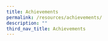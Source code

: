 ```yaml
---
title: Achievements
permalink: /resources/achievements/
description: ""
third_nav_title: Achievements
---
```

<!--td {border: 1px solid #cccccc;}br {mso-data-placement:same-cell;}-->

<table style="table-layout:fixed;font-size:10pt;font-family:Arial;width:0px;border-collapse:collapse;border:none" border="1" dir="ltr" cellpadding="0" cellspacing="0" xmlns="http://www.w3.org/1999/xhtml"><colgroup><col width="203"><col width="259"><col width="319"></colgroup><tbody><tr style="height:21px;"><td data-sheets-value="{&quot;1&quot;:2,&quot;2&quot;:&quot;Academic Achievements&quot;}" style="overflow:hidden;padding:2px 3px 2px 3px;vertical-align:bottom;font-size:11pt;font-weight:bold;wrap-strategy:4;white-space:normal;word-wrap:break-word;">Academic Achievements</td><td style="overflow:hidden;padding:2px 3px 2px 3px;vertical-align:bottom;"></td><td style="overflow:hidden;padding:2px 3px 2px 3px;vertical-align:bottom;"></td></tr><tr style="height:21px;"><td style="border-bottom:1px solid #000000;overflow:hidden;padding:2px 3px 2px 3px;vertical-align:bottom;"></td><td style="border-bottom:1px solid #000000;overflow:hidden;padding:2px 3px 2px 3px;vertical-align:bottom;"></td><td style="border-bottom:1px solid #000000;overflow:hidden;padding:2px 3px 2px 3px;vertical-align:bottom;"></td></tr><tr style="height:21px;"><td data-sheets-value="{&quot;1&quot;:2,&quot;2&quot;:&quot;Subject&quot;}" style="border-right:1px solid #000000;border-bottom:1px solid #000000;border-left:1px solid #000000;overflow:hidden;padding:2px 3px 2px 3px;vertical-align:middle;background-color:#cfe2f3;font-size:11pt;font-weight:bold;wrap-strategy:4;white-space:normal;word-wrap:break-word;">Subject</td><td data-sheets-value="{&quot;1&quot;:2,&quot;2&quot;:&quot;Competition &quot;}" style="border-right:1px solid #000000;border-bottom:1px solid #000000;overflow:hidden;padding:2px 3px 2px 3px;vertical-align:middle;background-color:#cfe2f3;font-size:11pt;font-weight:bold;wrap-strategy:4;white-space:normal;word-wrap:break-word;">Competition</td><td data-sheets-value="{&quot;1&quot;:2,&quot;2&quot;:&quot;Award &quot;}" style="border-right:1px solid #000000;border-bottom:1px solid #000000;overflow:hidden;padding:2px 3px 2px 3px;vertical-align:middle;background-color:#cfe2f3;font-size:11pt;font-weight:bold;wrap-strategy:4;white-space:normal;word-wrap:break-word;">Award</td></tr><tr style="height:21px;"><td data-sheets-value="{&quot;1&quot;:2,&quot;2&quot;:&quot;English Language&quot;}" colspan="1" rowspan="6" style="border-right:1px solid #000000;border-bottom:1px solid #000000;border-left:1px solid #000000;overflow:hidden;padding:2px 3px 2px 3px;vertical-align:middle;font-size:11pt;wrap-strategy:4;white-space:normal;word-wrap:break-word;"><span><div style="max-height:126px">English Language</div></span></td><td data-sheets-value="{&quot;1&quot;:2,&quot;2&quot;:&quot;National Schools Literature Festival 2023)&quot;}" colspan="1" rowspan="3" style="border-right:1px solid #000000;border-bottom:1px solid #000000;overflow:hidden;padding:2px 3px 2px 3px;vertical-align:middle;font-size:11pt;wrap-strategy:4;white-space:normal;word-wrap:break-word;"><span><div style="max-height:63px">National Schools Literature Festival 2023)</div></span></td><td data-sheets-value="{&quot;1&quot;:2,&quot;2&quot;:&quot;Lower Secondary Book Trailer\r\nCommendation Award\r&quot;}" style="border-right:1px solid #000000;border-bottom:1px solid #000000;overflow:hidden;padding:2px 3px 2px 3px;vertical-align:middle;font-size:11pt;wrap-strategy:4;white-space:normal;word-wrap:break-word;">Lower Secondary Book Trailer<br>Commendation Award</td></tr><tr style="height:21px;"><td data-sheets-value="{&quot;1&quot;:2,&quot;2&quot;:&quot;Lower Secondary Choral Speaking\r\nCommendation Award\r&quot;}" style="border-right:1px solid #000000;border-bottom:1px solid #000000;overflow:hidden;padding:2px 3px 2px 3px;vertical-align:middle;font-size:11pt;wrap-strategy:4;white-space:normal;word-wrap:break-word;">Lower Secondary Choral Speaking<br>Commendation Award</td></tr><tr style="height:21px;"><td data-sheets-value="{&quot;1&quot;:2,&quot;2&quot;:&quot;Upper Secondary Unseen Debate Winners&quot;}" style="border-right:1px solid #000000;border-bottom:1px solid #000000;overflow:hidden;padding:2px 3px 2px 3px;vertical-align:middle;font-family:Arial;font-size:11pt;font-weight:normal;wrap-strategy:4;white-space:normal;word-wrap:break-word;">Upper Secondary Unseen Debate Winners</td></tr><tr style="height:21px;"><td data-sheets-value="{&quot;1&quot;:2,&quot;2&quot;:&quot;22nd Inter-school National Scrabble Championship 2023&quot;}" style="border-right:1px solid #000000;border-bottom:1px solid #000000;overflow:hidden;padding:2px 3px 2px 3px;vertical-align:middle;font-size:11pt;wrap-strategy:4;white-space:normal;word-wrap:break-word;">22nd Inter-school National Scrabble Championship 2023</td><td data-sheets-value="{&quot;1&quot;:2,&quot;2&quot;:&quot;Bowl Category ('C' Division'\nThird Placing &quot;}" style="border-right:1px solid #000000;border-bottom:1px solid #000000;overflow:hidden;padding:2px 3px 2px 3px;vertical-align:middle;font-family:Arial;font-size:11pt;font-weight:normal;wrap-strategy:4;white-space:normal;word-wrap:break-word;">Bowl Category ('C' Division'<br>Third Placing</td></tr><tr style="height:21px;"><td data-sheets-value="{&quot;1&quot;:2,&quot;2&quot;:&quot;17th World Children's Haiku Competition by JAL Foundation&quot;}" colspan="1" rowspan="2" style="border-right:1px solid #000000;border-bottom:1px solid #000000;overflow:hidden;padding:2px 3px 2px 3px;vertical-align:middle;font-size:11pt;wrap-strategy:4;white-space:normal;word-wrap:break-word;"><span><div style="max-height:42px">17th World Children's Haiku Competition by JAL Foundation</div></span></td><td data-sheets-value="{&quot;1&quot;:2,&quot;2&quot;:&quot;JAL Prize&quot;}" style="border-right:1px solid #000000;border-bottom:1px solid #000000;overflow:hidden;padding:2px 3px 2px 3px;vertical-align:middle;font-family:Arial;font-size:11pt;font-weight:normal;wrap-strategy:4;white-space:normal;word-wrap:break-word;">JAL Prize</td></tr><tr style="height:21px;"><td data-sheets-value="{&quot;1&quot;:2,&quot;2&quot;:&quot;Regional Manager Prize&quot;}" style="border-right:1px solid #000000;border-bottom:1px solid #000000;overflow:hidden;padding:2px 3px 2px 3px;vertical-align:middle;font-family:Arial;font-size:11pt;font-weight:normal;wrap-strategy:4;white-space:normal;word-wrap:break-word;">Regional Manager Prize</td></tr><tr style="height:21px;"><td data-sheets-value="{&quot;1&quot;:2,&quot;2&quot;:&quot;Mother Tongue Language (CL)&quot;}" colspan="1" rowspan="10" style="border-right:1px solid #000000;border-bottom:1px solid #000000;border-left:1px solid #000000;overflow:hidden;padding:2px 3px 2px 3px;vertical-align:middle;font-size:11pt;wrap-strategy:4;white-space:normal;word-wrap:break-word;"><span><div style="max-height:210px">Mother Tongue Language (CL)</div></span></td><td data-sheets-value="{&quot;1&quot;:2,&quot;2&quot;:&quot;Chinese Radio Drama Script Writing Competition 2023&quot;}" colspan="1" rowspan="4" style="border-right:1px solid #000000;border-bottom:1px solid #000000;overflow:hidden;padding:2px 3px 2px 3px;vertical-align:middle;font-size:11pt;wrap-strategy:4;white-space:normal;word-wrap:break-word;"><span><div style="max-height:84px">Chinese Radio Drama Script Writing Competition 2023</div></span></td><td data-sheets-value="{&quot;1&quot;:2,&quot;2&quot;:&quot;1st Placing &quot;}" style="border-right:1px solid #000000;border-bottom:1px solid #000000;overflow:hidden;padding:2px 3px 2px 3px;vertical-align:middle;font-size:11pt;wrap-strategy:4;white-space:normal;word-wrap:break-word;">1st Placing</td></tr><tr style="height:21px;"><td data-sheets-value="{&quot;1&quot;:2,&quot;2&quot;:&quot;Fresh News Category \nGold&quot;}" style="border-right:1px solid #000000;border-bottom:1px solid #000000;overflow:hidden;padding:2px 3px 2px 3px;vertical-align:middle;font-size:11pt;wrap-strategy:4;white-space:normal;word-wrap:break-word;">Fresh News Category<br>Gold</td></tr><tr style="height:21px;"><td data-sheets-value="{&quot;1&quot;:2,&quot;2&quot;:&quot;Retell News Category \nGold&quot;}" style="border-right:1px solid #000000;border-bottom:1px solid #000000;overflow:hidden;padding:2px 3px 2px 3px;vertical-align:middle;font-size:11pt;wrap-strategy:4;white-space:normal;word-wrap:break-word;">Retell News Category<br>Gold</td></tr><tr style="height:21px;"><td data-sheets-value="{&quot;1&quot;:2,&quot;2&quot;:&quot;Retell News Category \nBronze&quot;}" style="border-right:1px solid #000000;border-bottom:1px solid #000000;overflow:hidden;padding:2px 3px 2px 3px;vertical-align:middle;font-size:11pt;wrap-strategy:4;white-space:normal;word-wrap:break-word;">Retell News Category<br>Bronze</td></tr><tr style="height:21px;"><td data-sheets-value="{&quot;1&quot;:2,&quot;2&quot;:&quot;Young Reporter News Challenge 2023&quot;}" colspan="1" rowspan="2" style="border-right:1px solid #000000;border-bottom:1px solid #000000;overflow:hidden;padding:2px 3px 2px 3px;vertical-align:middle;font-size:11pt;wrap-strategy:4;white-space:normal;word-wrap:break-word;"><span><div style="max-height:42px">Young Reporter News Challenge 2023</div></span></td><td data-sheets-value="{&quot;1&quot;:2,&quot;2&quot;:&quot;News Bites 60 Category \nGold&quot;}" style="border-right:1px solid #000000;border-bottom:1px solid #000000;overflow:hidden;padding:2px 3px 2px 3px;vertical-align:middle;font-size:11pt;wrap-strategy:4;white-space:normal;word-wrap:break-word;">News Bites 60 Category<br>Gold</td></tr><tr style="height:21px;"><td data-sheets-value="{&quot;1&quot;:2,&quot;2&quot;:&quot;News Bites 60 Category \nCommendation&quot;}" style="border-right:1px solid #000000;border-bottom:1px solid #000000;overflow:hidden;padding:2px 3px 2px 3px;vertical-align:middle;font-size:11pt;wrap-strategy:4;white-space:normal;word-wrap:break-word;">News Bites 60 Category<br>Commendation</td></tr><tr style="height:21px;"><td data-sheets-value="{&quot;1&quot;:2,&quot;2&quot;:&quot;6th National Text Recital Competition&quot;}" colspan="1" rowspan="2" style="border-right:1px solid #000000;border-bottom:1px solid #000000;overflow:hidden;padding:2px 3px 2px 3px;vertical-align:middle;font-size:11pt;wrap-strategy:4;white-space:normal;word-wrap:break-word;"><span><div style="max-height:42px">6th National Text Recital Competition</div></span></td><td data-sheets-value="{&quot;1&quot;:2,&quot;2&quot;:&quot;Lower Secondary (Individual)\nGold (National First)&quot;}" style="border-right:1px solid #000000;border-bottom:1px solid #000000;overflow:hidden;padding:2px 3px 2px 3px;vertical-align:middle;font-size:11pt;wrap-strategy:4;white-space:normal;word-wrap:break-word;">Lower Secondary (Individual)<br>Gold (National First)</td></tr><tr style="height:21px;"><td data-sheets-value="{&quot;1&quot;:2,&quot;2&quot;:&quot;Upper Secondary (Individual)\nGold (National Top 5)&quot;}" style="border-right:1px solid #000000;border-bottom:1px solid #000000;overflow:hidden;padding:2px 3px 2px 3px;vertical-align:middle;font-size:11pt;wrap-strategy:4;white-space:normal;word-wrap:break-word;">Upper Secondary (Individual)<br>Gold (National Top 5)</td></tr><tr style="height:21px;"><td data-sheets-value="{&quot;1&quot;:2,&quot;2&quot;:&quot;Singapore 'Three ACTs of Goodness' \nArt Competition 2023&quot;}" style="border-right:1px solid #000000;border-bottom:1px solid #000000;overflow:hidden;padding:2px 3px 2px 3px;vertical-align:middle;font-size:11pt;wrap-strategy:4;white-space:normal;word-wrap:break-word;">Singapore 'Three ACTs of Goodness'<br>Art Competition 2023</td><td data-sheets-value="{&quot;1&quot;:2,&quot;2&quot;:&quot;Merit&quot;}" style="border-right:1px solid #000000;border-bottom:1px solid #000000;overflow:hidden;padding:2px 3px 2px 3px;vertical-align:middle;font-size:11pt;wrap-strategy:4;white-space:normal;word-wrap:break-word;">Merit</td></tr><tr style="height:21px;"><td data-sheets-value="{&quot;1&quot;:2,&quot;2&quot;:&quot;National Chinese Essay Writing Competition 2023&quot;}" style="border-right:1px solid #000000;border-bottom:1px solid #000000;overflow:hidden;padding:2px 3px 2px 3px;vertical-align:middle;font-size:11pt;wrap-strategy:4;white-space:normal;word-wrap:break-word;">National Chinese Essay Writing Competition 2023</td><td data-sheets-value="{&quot;1&quot;:2,&quot;2&quot;:&quot;Merit&quot;}" style="border-right:1px solid #000000;border-bottom:1px solid #000000;overflow:hidden;padding:2px 3px 2px 3px;vertical-align:middle;font-size:11pt;wrap-strategy:4;white-space:normal;word-wrap:break-word;">Merit</td></tr><tr style="height:21px;"><td data-sheets-value="{&quot;1&quot;:2,&quot;2&quot;:&quot;Mother Tongue Language (ML)&quot;}" colspan="1" rowspan="3" style="border-right:1px solid #000000;border-bottom:1px solid #000000;border-left:1px solid #000000;overflow:hidden;padding:2px 3px 2px 3px;vertical-align:middle;font-size:11pt;wrap-strategy:4;white-space:normal;word-wrap:break-word;"><span><div style="max-height:63px">Mother Tongue Language (ML)</div></span></td><td data-sheets-value="{&quot;1&quot;:2,&quot;2&quot;:&quot;Saya Boleh Mengarang 2023 Competition\r&quot;}" colspan="1" rowspan="3" style="border-right:1px solid #000000;border-bottom:1px solid #000000;overflow:hidden;padding:2px 3px 2px 3px;vertical-align:middle;font-size:11pt;wrap-strategy:4;white-space:normal;word-wrap:break-word;"><span><div style="max-height:63px">Saya Boleh Mengarang 2023 Competition</div></span></td><td data-sheets-value="{&quot;1&quot;:2,&quot;2&quot;:&quot;Gold&quot;}" style="border-right:1px solid #000000;border-bottom:1px solid #000000;overflow:hidden;padding:2px 3px 2px 3px;vertical-align:middle;font-size:11pt;wrap-strategy:4;white-space:normal;word-wrap:break-word;">Gold</td></tr><tr style="height:21px;"><td data-sheets-value="{&quot;1&quot;:2,&quot;2&quot;:&quot;Silver&quot;}" style="border-right:1px solid #000000;border-bottom:1px solid #000000;overflow:hidden;padding:2px 3px 2px 3px;vertical-align:middle;font-size:11pt;wrap-strategy:4;white-space:normal;word-wrap:break-word;">Silver</td></tr><tr style="height:21px;"><td data-sheets-value="{&quot;1&quot;:2,&quot;2&quot;:&quot;Bronze&quot;}" style="border-right:1px solid #000000;border-bottom:1px solid #000000;overflow:hidden;padding:2px 3px 2px 3px;vertical-align:middle;font-size:11pt;wrap-strategy:4;white-space:normal;word-wrap:break-word;">Bronze</td></tr><tr style="height:21px;"><td data-sheets-value="{&quot;1&quot;:2,&quot;2&quot;:&quot;Mother Tongue Language (TL)&quot;}" colspan="1" rowspan="5" style="border-right:1px solid #000000;border-bottom:1px solid #000000;border-left:1px solid #000000;overflow:hidden;padding:2px 3px 2px 3px;vertical-align:middle;font-size:11pt;wrap-strategy:4;white-space:normal;word-wrap:break-word;"><span><div style="max-height:105px">Mother Tongue Language (TL)</div></span></td><td data-sheets-value="{&quot;1&quot;:2,&quot;2&quot;:&quot;Naanum Oru Padaippaali Programme (NOP) 2023 : Budding Artists\r&quot;}" colspan="1" rowspan="2" style="border-right:1px solid #000000;border-bottom:1px solid #000000;overflow:hidden;padding:2px 3px 2px 3px;vertical-align:middle;font-size:11pt;wrap-strategy:4;white-space:normal;word-wrap:break-word;"><span><div style="max-height:42px">Naanum Oru Padaippaali Programme (NOP) 2023 : Budding Artists</div></span></td><td data-sheets-value="{&quot;1&quot;:2,&quot;2&quot;:&quot;Lower Secondary Level\nGold&quot;}" style="border-right:1px solid #000000;border-bottom:1px solid #000000;overflow:hidden;padding:2px 3px 2px 3px;vertical-align:middle;font-size:11pt;wrap-strategy:4;white-space:normal;word-wrap:break-word;">Lower Secondary Level<br>Gold</td></tr><tr style="height:21px;"><td data-sheets-value="{&quot;1&quot;:2,&quot;2&quot;:&quot;Upper Secondary Level\nGold&quot;}" style="border-right:1px solid #000000;border-bottom:1px solid #000000;overflow:hidden;padding:2px 3px 2px 3px;vertical-align:middle;font-size:11pt;wrap-strategy:4;white-space:normal;word-wrap:break-word;">Upper Secondary Level<br>Gold</td></tr><tr style="height:21px;"><td data-sheets-value="{&quot;1&quot;:2,&quot;2&quot;:&quot;Youth Azhagu Pattimandram 2023&quot;}" colspan="1" rowspan="3" style="border-right:1px solid #000000;border-bottom:1px solid #000000;overflow:hidden;padding:2px 3px 2px 3px;vertical-align:middle;font-size:11pt;wrap-strategy:4;white-space:normal;word-wrap:break-word;"><span><div style="max-height:63px">Youth Azhagu Pattimandram 2023</div></span></td><td data-sheets-value="{&quot;1&quot;:2,&quot;2&quot;:&quot;First Prize\r\nBest Speakers Award&quot;}" style="border-right:1px solid #000000;border-bottom:1px solid #000000;overflow:hidden;padding:2px 3px 2px 3px;vertical-align:middle;font-size:11pt;wrap-strategy:4;white-space:normal;word-wrap:break-word;">First Prize<br>Best Speakers Award</td></tr><tr style="height:21px;"><td data-sheets-value="{&quot;1&quot;:2,&quot;2&quot;:&quot;Third Prize&quot;}" style="border-right:1px solid #000000;border-bottom:1px solid #000000;overflow:hidden;padding:2px 3px 2px 3px;vertical-align:middle;font-size:11pt;wrap-strategy:4;white-space:normal;word-wrap:break-word;">Third Prize</td></tr><tr style="height:21px;"><td data-sheets-value="{&quot;1&quot;:2,&quot;2&quot;:&quot;AK Pattimandram Champion Shield&quot;}" style="border-right:1px solid #000000;border-bottom:1px solid #000000;overflow:hidden;padding:2px 3px 2px 3px;vertical-align:middle;font-size:11pt;wrap-strategy:4;white-space:normal;word-wrap:break-word;">AK Pattimandram Champion Shield</td></tr><tr style="height:21px;"><td data-sheets-value="{&quot;1&quot;:2,&quot;2&quot;:&quot;Mathematics&quot;}" colspan="1" rowspan="3" style="border-right:1px solid #000000;border-bottom:1px solid #000000;border-left:1px solid #000000;overflow:hidden;padding:2px 3px 2px 3px;vertical-align:middle;font-size:11pt;wrap-strategy:4;white-space:normal;word-wrap:break-word;"><span><div style="max-height:63px">Mathematics</div></span></td><td data-sheets-value="{&quot;1&quot;:2,&quot;2&quot;:&quot;Singapore Mathematical Olympiad (SMO) 2023&quot;}" colspan="1" rowspan="2" style="border-right:1px solid #000000;border-bottom:1px solid #000000;overflow:hidden;padding:2px 3px 2px 3px;vertical-align:middle;font-size:11pt;wrap-strategy:4;white-space:normal;word-wrap:break-word;"><span><div style="max-height:42px">Singapore Mathematical Olympiad (SMO) 2023</div></span></td><td data-sheets-value="{&quot;1&quot;:2,&quot;2&quot;:&quot;Bronze (1)\n&quot;}" style="border-right:1px solid #000000;border-bottom:1px solid #000000;overflow:hidden;padding:2px 3px 2px 3px;vertical-align:middle;font-size:11pt;wrap-strategy:4;white-space:normal;word-wrap:break-word;">Bronze (1)<br></td></tr><tr style="height:21px;"><td data-sheets-value="{&quot;1&quot;:2,&quot;2&quot;:&quot;Honourable Mention (8)&quot;}" style="border-right:1px solid #000000;border-bottom:1px solid #000000;overflow:hidden;padding:2px 3px 2px 3px;vertical-align:middle;font-size:11pt;wrap-strategy:4;white-space:normal;word-wrap:break-word;">Honourable Mention (8)</td></tr><tr style="height:21px;"><td data-sheets-value="{&quot;1&quot;:2,&quot;2&quot;:&quot;All Singapore Secondary Mathematics Competition for Normal Course&quot;}" style="border-right:1px solid #000000;border-bottom:1px solid #000000;overflow:hidden;padding:2px 3px 2px 3px;vertical-align:middle;font-size:11pt;wrap-strategy:4;white-space:normal;word-wrap:break-word;">All Singapore Secondary Mathematics Competition for Normal Course</td><td data-sheets-value="{&quot;1&quot;:2,&quot;2&quot;:&quot;First placing&quot;}" style="border-right:1px solid #000000;border-bottom:1px solid #000000;overflow:hidden;padding:2px 3px 2px 3px;vertical-align:middle;font-size:11pt;wrap-strategy:4;white-space:normal;word-wrap:break-word;">First placing</td></tr><tr style="height:21px;"><td data-sheets-value="{&quot;1&quot;:2,&quot;2&quot;:&quot;Science &quot;}" colspan="1" rowspan="12" style="border-right:1px solid #000000;border-bottom:1px solid #000000;border-left:1px solid #000000;overflow:hidden;padding:2px 3px 2px 3px;vertical-align:middle;font-size:11pt;wrap-strategy:4;white-space:normal;word-wrap:break-word;"><span><div style="max-height:252px">Science</div></span></td><td data-sheets-value="{&quot;1&quot;:2,&quot;2&quot;:&quot;Lower Secondary Science Elementz Competition&quot;}" style="border-right:1px solid #000000;border-bottom:1px solid #000000;overflow:hidden;padding:2px 3px 2px 3px;vertical-align:middle;font-size:11pt;wrap-strategy:4;white-space:normal;word-wrap:break-word;">Lower Secondary Science Elementz Competition</td><td data-sheets-value="{&quot;1&quot;:2,&quot;2&quot;:&quot;Bronze&quot;}" style="border-right:1px solid #000000;border-bottom:1px solid #000000;overflow:hidden;padding:2px 3px 2px 3px;vertical-align:middle;font-size:11pt;wrap-strategy:4;white-space:normal;word-wrap:break-word;">Bronze</td></tr><tr style="height:21px;"><td data-sheets-value="{&quot;1&quot;:2,&quot;2&quot;:&quot;Singapore Junior Physics Olympiad 2023&quot;}" colspan="1" rowspan="5" style="border-right:1px solid #000000;border-bottom:1px solid #000000;overflow:hidden;padding:2px 3px 2px 3px;vertical-align:middle;font-size:11pt;wrap-strategy:4;white-space:normal;word-wrap:break-word;"><span><div style="max-height:105px">Singapore Junior Physics Olympiad 2023</div></span></td><td data-sheets-value="{&quot;1&quot;:2,&quot;2&quot;:&quot;Silver (Individual) (1)&quot;}" style="border-right:1px solid #000000;border-bottom:1px solid #000000;overflow:hidden;padding:2px 3px 2px 3px;vertical-align:middle;font-size:11pt;wrap-strategy:4;white-space:normal;word-wrap:break-word;">Silver (Individual) (1)</td></tr><tr style="height:21px;"><td data-sheets-value="{&quot;1&quot;:2,&quot;2&quot;:&quot;Bronze (Individual) (5)&quot;}" style="border-right:1px solid #000000;border-bottom:1px solid #000000;overflow:hidden;padding:2px 3px 2px 3px;vertical-align:middle;font-size:11pt;wrap-strategy:4;white-space:normal;word-wrap:break-word;">Bronze (Individual) (5)</td></tr><tr style="height:21px;"><td data-sheets-value="{&quot;1&quot;:2,&quot;2&quot;:&quot;Honourable Mention (Individual) (4)&quot;}" style="border-right:1px solid #000000;border-bottom:1px solid #000000;overflow:hidden;padding:2px 3px 2px 3px;vertical-align:middle;font-size:11pt;wrap-strategy:4;white-space:normal;word-wrap:break-word;">Honourable Mention (Individual) (4)</td></tr><tr style="height:21px;"><td data-sheets-value="{&quot;1&quot;:2,&quot;2&quot;:&quot;Bronze (Team) &quot;}" style="border-right:1px solid #000000;border-bottom:1px solid #000000;overflow:hidden;padding:2px 3px 2px 3px;vertical-align:middle;font-size:11pt;wrap-strategy:4;white-space:normal;word-wrap:break-word;">Bronze (Team)</td></tr><tr style="height:21px;"><td data-sheets-value="{&quot;1&quot;:2,&quot;2&quot;:&quot;Honourable Mention (Team)&quot;}" style="border-right:1px solid #000000;border-bottom:1px solid #000000;overflow:hidden;padding:2px 3px 2px 3px;vertical-align:middle;font-size:11pt;wrap-strategy:4;white-space:normal;word-wrap:break-word;">Honourable Mention (Team)</td></tr><tr style="height:21px;"><td data-sheets-value="{&quot;1&quot;:2,&quot;2&quot;:&quot;Singapore Junior Chemistry Olympiad 2023&quot;}" style="border-right:1px solid #000000;border-bottom:1px solid #000000;overflow:hidden;padding:2px 3px 2px 3px;vertical-align:middle;font-size:11pt;wrap-strategy:4;white-space:normal;word-wrap:break-word;">Singapore Junior Chemistry Olympiad 2023</td><td data-sheets-value="{&quot;1&quot;:2,&quot;2&quot;:&quot;Merit (1)&quot;}" style="border-right:1px solid #000000;border-bottom:1px solid #000000;overflow:hidden;padding:2px 3px 2px 3px;vertical-align:middle;font-size:11pt;wrap-strategy:4;white-space:normal;word-wrap:break-word;">Merit (1)</td></tr><tr style="height:21px;"><td data-sheets-value="{&quot;1&quot;:2,&quot;2&quot;:&quot;Singapore Junior Biology Olympiad 2023&quot;}" style="border-right:1px solid #000000;border-bottom:1px solid #000000;overflow:hidden;padding:2px 3px 2px 3px;vertical-align:middle;font-size:11pt;wrap-strategy:4;white-space:normal;word-wrap:break-word;">Singapore Junior Biology Olympiad 2023</td><td data-sheets-value="{&quot;1&quot;:2,&quot;2&quot;:&quot;Honourable Mention (2)&quot;}" style="border-right:1px solid #000000;border-bottom:1px solid #000000;overflow:hidden;padding:2px 3px 2px 3px;vertical-align:middle;font-size:11pt;wrap-strategy:4;white-space:normal;word-wrap:break-word;">Honourable Mention (2)</td></tr><tr style="height:21px;"><td data-sheets-value="{&quot;1&quot;:2,&quot;2&quot;:&quot;Singapore Youth Science Fair 2023&quot;}" colspan="1" rowspan="2" style="border-right:1px solid #000000;border-bottom:1px solid #000000;overflow:hidden;padding:2px 3px 2px 3px;vertical-align:middle;font-size:11pt;wrap-strategy:4;white-space:normal;word-wrap:break-word;"><span><div style="max-height:42px">Singapore Youth Science Fair 2023</div></span></td><td data-sheets-value="{&quot;1&quot;:2,&quot;2&quot;:&quot;Accomplishment (1)&quot;}" style="border-right:1px solid #000000;border-bottom:1px solid #000000;overflow:hidden;padding:2px 3px 2px 3px;vertical-align:middle;font-size:11pt;wrap-strategy:4;white-space:normal;word-wrap:break-word;">Accomplishment (1)</td></tr><tr style="height:21px;"><td data-sheets-value="{&quot;1&quot;:2,&quot;2&quot;:&quot;Commendation (2)&quot;}" style="border-right:1px solid #000000;border-bottom:1px solid #000000;overflow:hidden;padding:2px 3px 2px 3px;vertical-align:middle;font-size:11pt;wrap-strategy:4;white-space:normal;word-wrap:break-word;">Commendation (2)</td></tr><tr style="height:21px;"><td data-sheets-value="{&quot;1&quot;:2,&quot;2&quot;:&quot;24th International Elementz Fair&quot;}" colspan="1" rowspan="2" style="border-right:1px solid #000000;border-bottom:1px solid #000000;overflow:hidden;padding:2px 3px 2px 3px;vertical-align:middle;font-size:11pt;wrap-strategy:4;white-space:normal;word-wrap:break-word;"><span><div style="max-height:42px">24th International Elementz Fair</div></span></td><td data-sheets-value="{&quot;1&quot;:2,&quot;2&quot;:&quot;Bronze (1)\n&quot;}" style="border-right:1px solid #000000;border-bottom:1px solid #000000;overflow:hidden;padding:2px 3px 2px 3px;vertical-align:middle;font-size:11pt;wrap-strategy:4;white-space:normal;word-wrap:break-word;">Bronze (1)<br></td></tr><tr style="height:21px;"><td data-sheets-value="{&quot;1&quot;:2,&quot;2&quot;:&quot;Commendation (2)&quot;}" style="border-right:1px solid #000000;border-bottom:1px solid #000000;overflow:hidden;padding:2px 3px 2px 3px;vertical-align:middle;font-size:11pt;wrap-strategy:4;white-space:normal;word-wrap:break-word;">Commendation (2)</td></tr><tr style="height:21px;"><td data-sheets-value="{&quot;1&quot;:2,&quot;2&quot;:&quot;Humanities&quot;}" colspan="1" rowspan="2" style="border-right:1px solid #000000;border-bottom:1px solid #000000;border-left:1px solid #000000;overflow:hidden;padding:2px 3px 2px 3px;vertical-align:middle;font-size:11pt;"><span><div style="max-height:42px">Humanities</div></span></td><td data-sheets-value="{&quot;1&quot;:2,&quot;2&quot;:&quot;NUS Geography Challenge 2023&quot;}" colspan="1" rowspan="2" style="border-right:1px solid #000000;border-bottom:1px solid #000000;overflow:hidden;padding:2px 3px 2px 3px;vertical-align:middle;font-size:11pt;"><span><div style="max-height:42px">NUS Geography Challenge 2023</div></span></td><td data-sheets-value="{&quot;1&quot;:2,&quot;2&quot;:&quot;Bronze&quot;}" style="border-right:1px solid #000000;border-bottom:1px solid #000000;overflow:hidden;padding:2px 3px 2px 3px;vertical-align:bottom;font-size:11pt;">Bronze</td></tr><tr style="height:21px;"><td data-sheets-value="{&quot;1&quot;:2,&quot;2&quot;:&quot;Silver&quot;}" style="border-right:1px solid #000000;border-bottom:1px solid #000000;overflow:hidden;padding:2px 3px 2px 3px;vertical-align:bottom;font-size:11pt;">Silver</td></tr><tr style="height:21px;"><td data-sheets-value="{&quot;1&quot;:2,&quot;2&quot;:&quot;ICT&quot;}" colspan="1" rowspan="2" style="border-right:1px solid #000000;border-bottom:1px solid #000000;border-left:1px solid #000000;overflow:hidden;padding:2px 3px 2px 3px;vertical-align:middle;"><span><div style="max-height:42px">ICT</div></span></td><td data-sheets-value="{&quot;1&quot;:2,&quot;2&quot;:&quot;Swift Explorers Singapore 2023 Showcase&quot;}" style="border-right:1px solid #000000;border-bottom:1px solid #000000;overflow:hidden;padding:2px 3px 2px 3px;vertical-align:bottom;font-size:11pt;wrap-strategy:4;white-space:normal;word-wrap:break-word;">Swift Explorers Singapore 2023 Showcase</td><td data-sheets-value="{&quot;1&quot;:2,&quot;2&quot;:&quot;National Finals Presenters @ Apple Store Orchard Road&quot;}" style="border-right:1px solid #000000;border-bottom:1px solid #000000;overflow:hidden;padding:2px 3px 2px 3px;vertical-align:bottom;font-size:11pt;wrap-strategy:4;white-space:normal;word-wrap:break-word;">National Finals Presenters @ Apple Store Orchard Road</td></tr><tr style="height:21px;"><td data-sheets-value="{&quot;1&quot;:2,&quot;2&quot;:&quot;National Digital Explorer 2023&quot;}" style="border-right:1px solid #000000;border-bottom:1px solid #000000;overflow:hidden;padding:2px 3px 2px 3px;vertical-align:bottom;font-size:11pt;">National Digital Explorer 2023</td><td data-sheets-value="{&quot;1&quot;:2,&quot;2&quot;:&quot;National Finals &quot;}" style="border-right:1px solid #000000;border-bottom:1px solid #000000;overflow:hidden;padding:2px 3px 2px 3px;vertical-align:bottom;font-size:11pt;">National Finals</td></tr></tbody></table>

<!--td {border: 1px solid #cccccc;}br {mso-data-placement:same-cell;}-->

<table style="table-layout:fixed;font-size:10pt;font-family:Arial;width:0px;border-collapse:collapse;border:none" border="1" dir="ltr" cellpadding="0" cellspacing="0" xmlns="http://www.w3.org/1999/xhtml"><colgroup><col width="228"><col width="170"><col width="226"></colgroup><tbody><tr style="height:21px;"><td data-sheets-value="{&quot;1&quot;:2,&quot;2&quot;:&quot;Co-Curricular Achievements&quot;}" colspan="2" rowspan="1" style="overflow:hidden;padding:2px 3px 2px 3px;vertical-align:bottom;font-size:11pt;font-weight:bold;wrap-strategy:4;white-space:normal;word-wrap:break-word;">Co-Curricular Achievements</td><td style="overflow:hidden;padding:2px 3px 2px 3px;vertical-align:bottom;"></td></tr><tr style="height:21px;"><td style="border-bottom:1px solid #000000;overflow:hidden;padding:2px 3px 2px 3px;vertical-align:bottom;"></td><td style="border-bottom:1px solid #000000;overflow:hidden;padding:2px 3px 2px 3px;vertical-align:bottom;"></td><td style="border-bottom:1px solid #000000;overflow:hidden;padding:2px 3px 2px 3px;vertical-align:bottom;"></td></tr><tr style="height:21px;"><td data-sheets-value="{&quot;1&quot;:2,&quot;2&quot;:&quot;Competition&quot;}" style="border-right:1px solid #000000;border-bottom:1px solid #000000;border-left:1px solid #000000;overflow:hidden;padding:2px 3px 2px 3px;vertical-align:bottom;background-color:#cfe2f3;font-size:11pt;font-weight:bold;wrap-strategy:4;white-space:normal;word-wrap:break-word;">Competition</td><td data-sheets-value="{&quot;1&quot;:2,&quot;2&quot;:&quot;Award&quot;}" style="border-right:1px solid #000000;border-bottom:1px solid #000000;overflow:hidden;padding:2px 3px 2px 3px;vertical-align:bottom;background-color:#cfe2f3;font-size:11pt;font-weight:bold;wrap-strategy:4;white-space:normal;word-wrap:break-word;">Award</td><td data-sheets-value="{&quot;1&quot;:2,&quot;2&quot;:&quot;CCA&quot;}" style="border-right:1px solid #000000;border-bottom:1px solid #000000;overflow:hidden;padding:2px 3px 2px 3px;vertical-align:bottom;background-color:#cfe2f3;font-size:11pt;font-weight:bold;wrap-strategy:4;white-space:normal;word-wrap:break-word;">CCA</td></tr><tr style="height:21px;"><td data-sheets-value="{&quot;1&quot;:2,&quot;2&quot;:&quot;Unit Recognition Award&quot;}" colspan="1" rowspan="5" style="border-right:1px solid #000000;border-bottom:1px solid #000000;border-left:1px solid #000000;overflow:hidden;padding:2px 3px 2px 3px;vertical-align:middle;font-size:11pt;wrap-strategy:4;white-space:normal;word-wrap:break-word;"><span><div style="max-height:105px">Unit Recognition Award</div></span></td><td data-sheets-value="{&quot;1&quot;:2,&quot;2&quot;:&quot;High Distinction&quot;}" style="border-right:1px solid #000000;border-bottom:1px solid #000000;overflow:hidden;padding:2px 3px 2px 3px;vertical-align:bottom;font-size:11pt;wrap-strategy:4;white-space:normal;word-wrap:break-word;">High Distinction</td><td data-sheets-value="{&quot;1&quot;:2,&quot;2&quot;:&quot;Boys' Brigade&quot;}" style="border-right:1px solid #000000;border-bottom:1px solid #000000;overflow:hidden;padding:2px 3px 2px 3px;vertical-align:bottom;font-size:11pt;wrap-strategy:4;white-space:normal;word-wrap:break-word;">Boys' Brigade</td></tr><tr style="height:21px;"><td data-sheets-value="{&quot;1&quot;:2,&quot;2&quot;:&quot;Gold&quot;}" style="border-right:1px solid #000000;border-bottom:1px solid #000000;overflow:hidden;padding:2px 3px 2px 3px;vertical-align:bottom;font-size:11pt;wrap-strategy:4;white-space:normal;word-wrap:break-word;">Gold</td><td data-sheets-value="{&quot;1&quot;:2,&quot;2&quot;:&quot;Girls' Brigade&quot;}" style="border-right:1px solid #000000;border-bottom:1px solid #000000;overflow:hidden;padding:2px 3px 2px 3px;vertical-align:bottom;font-size:11pt;wrap-strategy:4;white-space:normal;word-wrap:break-word;">Girls' Brigade</td></tr><tr style="height:21px;"><td data-sheets-value="{&quot;1&quot;:2,&quot;2&quot;:&quot;Distinction&quot;}" style="border-right:1px solid #000000;border-bottom:1px solid #000000;overflow:hidden;padding:2px 3px 2px 3px;vertical-align:bottom;font-size:11pt;wrap-strategy:4;white-space:normal;word-wrap:break-word;">Distinction</td><td data-sheets-value="{&quot;1&quot;:2,&quot;2&quot;:&quot;NCC (Sea)&quot;}" style="border-right:1px solid #000000;border-bottom:1px solid #000000;overflow:hidden;padding:2px 3px 2px 3px;vertical-align:bottom;font-size:11pt;wrap-strategy:4;white-space:normal;word-wrap:break-word;">NCC (Sea)</td></tr><tr style="height:21px;"><td data-sheets-value="{&quot;1&quot;:2,&quot;2&quot;:&quot;Distinction&quot;}" style="border-right:1px solid #000000;border-bottom:1px solid #000000;overflow:hidden;padding:2px 3px 2px 3px;vertical-align:bottom;font-size:11pt;wrap-strategy:4;white-space:normal;word-wrap:break-word;">Distinction</td><td data-sheets-value="{&quot;1&quot;:2,&quot;2&quot;:&quot;NPCC&quot;}" style="border-right:1px solid #000000;border-bottom:1px solid #000000;overflow:hidden;padding:2px 3px 2px 3px;vertical-align:bottom;font-size:11pt;wrap-strategy:4;white-space:normal;word-wrap:break-word;">NPCC</td></tr><tr style="height:21px;"><td data-sheets-value="{&quot;1&quot;:2,&quot;2&quot;:&quot;Distinction&quot;}" style="border-right:1px solid #000000;border-bottom:1px solid #000000;overflow:hidden;padding:2px 3px 2px 3px;vertical-align:bottom;font-size:11pt;wrap-strategy:4;white-space:normal;word-wrap:break-word;">Distinction</td><td data-sheets-value="{&quot;1&quot;:2,&quot;2&quot;:&quot;NCDCC&quot;}" style="border-right:1px solid #000000;border-bottom:1px solid #000000;overflow:hidden;padding:2px 3px 2px 3px;vertical-align:bottom;font-size:11pt;wrap-strategy:4;white-space:normal;word-wrap:break-word;">NCDCC</td></tr><tr style="height:21px;"><td data-sheets-value="{&quot;1&quot;:2,&quot;2&quot;:&quot;Boys' Brigade Founder's Award&quot;}" style="border-right:1px solid #000000;border-bottom:1px solid #000000;border-left:1px solid #000000;overflow:hidden;padding:2px 3px 2px 3px;vertical-align:middle;font-size:11pt;wrap-strategy:4;white-space:normal;word-wrap:break-word;">Boys' Brigade Founder's Award</td><td data-sheets-value="{&quot;1&quot;:2,&quot;2&quot;:&quot;Founder's Award (5)&quot;}" style="border-right:1px solid #000000;border-bottom:1px solid #000000;overflow:hidden;padding:2px 3px 2px 3px;vertical-align:bottom;font-size:11pt;wrap-strategy:4;white-space:normal;word-wrap:break-word;">Founder's Award (5)</td><td data-sheets-value="{&quot;1&quot;:2,&quot;2&quot;:&quot;Boys' Brigade&quot;}" style="border-right:1px solid #000000;border-bottom:1px solid #000000;overflow:hidden;padding:2px 3px 2px 3px;vertical-align:bottom;font-size:11pt;wrap-strategy:4;white-space:normal;word-wrap:break-word;">Boys' Brigade</td></tr><tr style="height:21px;"><td data-sheets-value="{&quot;1&quot;:2,&quot;2&quot;:&quot;NCC Outstanding Cadet Award&quot;}" style="border-right:1px solid #000000;border-bottom:1px solid #000000;border-left:1px solid #000000;overflow:hidden;padding:2px 3px 2px 3px;vertical-align:middle;font-size:11pt;wrap-strategy:4;white-space:normal;word-wrap:break-word;">NCC Outstanding Cadet Award</td><td data-sheets-value="{&quot;1&quot;:2,&quot;2&quot;:&quot;Outstanding Cadet Award&quot;}" style="border-right:1px solid #000000;border-bottom:1px solid #000000;overflow:hidden;padding:2px 3px 2px 3px;vertical-align:bottom;font-size:11pt;wrap-strategy:4;white-space:normal;word-wrap:break-word;">Outstanding Cadet Award</td><td data-sheets-value="{&quot;1&quot;:2,&quot;2&quot;:&quot;NCC&quot;}" style="border-right:1px solid #000000;border-bottom:1px solid #000000;overflow:hidden;padding:2px 3px 2px 3px;vertical-align:middle;font-size:11pt;wrap-strategy:4;white-space:normal;word-wrap:break-word;">NCC</td></tr><tr style="height:21px;"><td data-sheets-value="{&quot;1&quot;:2,&quot;2&quot;:&quot;Singapore Youth Festival Arts Presentation 2023&quot;}" colspan="1" rowspan="2" style="border-right:1px solid #000000;border-bottom:1px solid #000000;border-left:1px solid #000000;overflow:hidden;padding:2px 3px 2px 3px;vertical-align:middle;font-size:11pt;wrap-strategy:4;white-space:normal;word-wrap:break-word;"><span><div style="max-height:42px">Singapore Youth Festival Arts Presentation 2023</div></span></td><td data-sheets-value="{&quot;1&quot;:2,&quot;2&quot;:&quot;Certificate of Distinction&quot;}" style="border-right:1px solid #000000;border-bottom:1px solid #000000;overflow:hidden;padding:2px 3px 2px 3px;vertical-align:bottom;font-size:11pt;wrap-strategy:4;white-space:normal;word-wrap:break-word;">Certificate of Distinction</td><td data-sheets-value="{&quot;1&quot;:2,&quot;2&quot;:&quot;Choir\nIndian Dance\nMalay Dance&quot;}" style="border-right:1px solid #000000;border-bottom:1px solid #000000;overflow:hidden;padding:2px 3px 2px 3px;vertical-align:bottom;font-size:11pt;wrap-strategy:4;white-space:normal;word-wrap:break-word;">Choir<br>Indian Dance<br>Malay Dance</td></tr><tr style="height:21px;"><td data-sheets-value="{&quot;1&quot;:2,&quot;2&quot;:&quot;Certificate of Accomplishment&quot;}" style="border-right:1px solid #000000;border-bottom:1px solid #000000;overflow:hidden;padding:2px 3px 2px 3px;vertical-align:bottom;font-size:11pt;wrap-strategy:4;white-space:normal;word-wrap:break-word;">Certificate of Accomplishment</td><td data-sheets-value="{&quot;1&quot;:2,&quot;2&quot;:&quot;Concert Band\nDrama Club\nChinese Dance\nModern Dance&quot;}" style="border-right:1px solid #000000;border-bottom:1px solid #000000;overflow:hidden;padding:2px 3px 2px 3px;vertical-align:bottom;font-size:11pt;wrap-strategy:4;white-space:normal;word-wrap:break-word;">Concert Band<br>Drama Club<br>Chinese Dance<br>Modern Dance</td></tr><tr style="height:21px;"><td data-sheets-value="{&quot;1&quot;:2,&quot;2&quot;:&quot;Singapore International Choral Festival&quot;}" style="border-right:1px solid #000000;border-bottom:1px solid #000000;border-left:1px solid #000000;overflow:hidden;padding:2px 3px 2px 3px;vertical-align:middle;font-size:11pt;wrap-strategy:4;white-space:normal;word-wrap:break-word;">Singapore International Choral Festival</td><td data-sheets-value="{&quot;1&quot;:2,&quot;2&quot;:&quot;Silver&quot;}" style="border-right:1px solid #000000;border-bottom:1px solid #000000;overflow:hidden;padding:2px 3px 2px 3px;vertical-align:middle;font-size:11pt;wrap-strategy:4;white-space:normal;word-wrap:break-word;">Silver</td><td data-sheets-value="{&quot;1&quot;:2,&quot;2&quot;:&quot;Choir&quot;}" style="border-right:1px solid #000000;border-bottom:1px solid #000000;overflow:hidden;padding:2px 3px 2px 3px;vertical-align:middle;font-size:11pt;wrap-strategy:4;white-space:normal;word-wrap:break-word;">Choir</td></tr><tr style="height:42px;"><td data-sheets-value="{&quot;1&quot;:2,&quot;2&quot;:&quot;World Robot Olympiad 2023&quot;}" colspan="1" rowspan="3" style="border-right:1px solid #000000;border-bottom:1px solid #000000;border-left:1px solid #000000;overflow:hidden;padding:2px 3px 2px 3px;vertical-align:middle;font-size:11pt;wrap-strategy:4;white-space:normal;word-wrap:break-word;"><span><div style="max-height:84px">World Robot Olympiad 2023</div></span></td><td data-sheets-value="{&quot;1&quot;:2,&quot;2&quot;:&quot;Robomission Junior Silver (Top 18 Finalist)&quot;}" style="border-right:1px solid #000000;border-bottom:1px solid #000000;overflow:hidden;padding:2px 3px 2px 3px;vertical-align:bottom;font-size:11pt;wrap-strategy:4;white-space:normal;word-wrap:break-word;">Robomission Junior Silver (Top 18 Finalist)</td><td data-sheets-value="{&quot;1&quot;:2,&quot;2&quot;:&quot;Robotics Club&quot;}" colspan="1" rowspan="3" style="border-right:1px solid #000000;border-bottom:1px solid #000000;overflow:hidden;padding:2px 3px 2px 3px;vertical-align:middle;font-size:11pt;wrap-strategy:4;white-space:normal;word-wrap:break-word;"><span><div style="max-height:84px">Robotics Club</div></span></td></tr><tr style="height:21px;"><td data-sheets-value="{&quot;1&quot;:2,&quot;2&quot;:&quot;Robomission Junior Silver&quot;}" style="border-right:1px solid #000000;border-bottom:1px solid #000000;overflow:hidden;padding:2px 3px 2px 3px;vertical-align:bottom;font-size:11pt;wrap-strategy:4;white-space:normal;word-wrap:break-word;">Robomission Junior Silver</td></tr><tr style="height:21px;"><td data-sheets-value="{&quot;1&quot;:2,&quot;2&quot;:&quot;Robomission Junior Silver (Top 18 Finalist)&quot;}" style="border-right:1px solid #000000;border-bottom:1px solid #000000;overflow:hidden;padding:2px 3px 2px 3px;vertical-align:bottom;font-size:11pt;wrap-strategy:4;white-space:normal;word-wrap:break-word;">Robomission Junior Silver (Top 18 Finalist)</td></tr></tbody></table>
